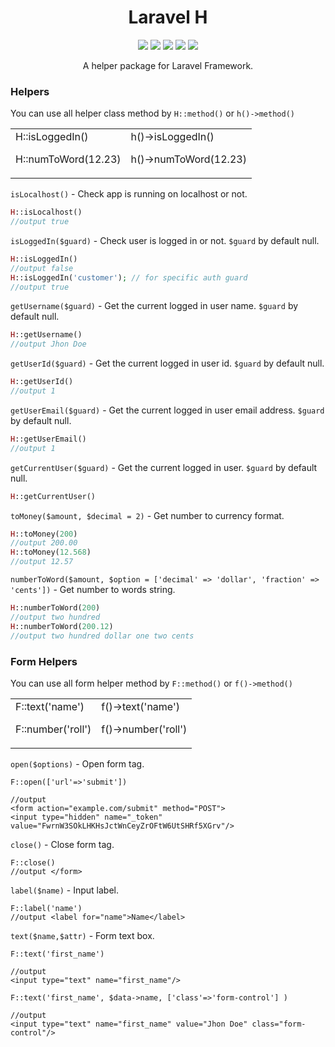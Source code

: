 <h1 align="center">Laravel H</h1>

<p align="center">
    <a href="https://packagist.org/packages/haruncpi/laravel-h"><img src="https://badgen.net/packagist/v/haruncpi/laravel-h" /></a>
    <a href="https://creativecommons.org/licenses/by/4.0/"><img src="https://badgen.net/badge/licence/CC BY 4.0/23BCCB" /></a>
     <a href=""><img src="https://badgen.net/packagist/dt/haruncpi/laravel-h"/></a>
    <a href="https://twitter.com/laravelarticle"><img src="https://badgen.net/badge/twitter/@laravelarticle/1DA1F2?icon&label" /></a>
    <a href="https://facebook.com/laravelarticle"><img src="https://badgen.net/badge/facebook/laravelarticle/3b5998"/></a>
</p>
<p align="center">A helper package for Laravel Framework.</p>

### Helpers
You can use all helper class method by `H::method()` or `h()->method()`
<table>
<tr>
<td>
H::isLoggedIn()

H::numToWord(12.23)
</td>

<td>
h()->isLoggedIn()

h()->numToWord(12.23)
</td>
</tr>
</table>

`isLocalhost()` - Check app is running on localhost or not.
```php
H::isLocalhost()
//output true
```

`isLoggedIn($guard)` - Check user is logged in or not. `$guard` by default null.
```php
H::isLoggedIn()
//output false
H::isLoggedIn('customer'); // for specific auth guard
//output true
```

`getUsername($guard)` - Get the current logged in user name. `$guard` by default null.
```php
H::getUsername()
//output Jhon Doe
```

`getUserId($guard)` - Get the current logged in user id. `$guard` by default null.
```php
H::getUserId()
//output 1
```

`getUserEmail($guard)` - Get the current logged in user email address. `$guard` by default null.
```php
H::getUserEmail()
//output 1
```

`getCurrentUser($guard)` - Get the current logged in user. `$guard` by default null.
```php
H::getCurrentUser()
```

`toMoney($amount, $decimal = 2)` - Get number to currency format.
```php
H::toMoney(200)
//output 200.00
H::toMoney(12.568)
//output 12.57
```
`numberToWord($amount, $option = ['decimal' => 'dollar', 'fraction' => 'cents'])` - Get number to words string.
```php
H::numberToWord(200)
//output two hundred
H::numberToWord(200.12)
//output two hundred dollar one two cents
```


### Form Helpers
You can use all form helper method by `F::method()` or `f()->method()`

<table>
<tr>
<td>
F::text('name')

F::number('roll')
</td>

<td>
f()->text('name')

f()->number('roll')
</td>
</tr>
</table>


`open($options)` - Open form tag.
```
F::open(['url'=>'submit'])

//output 
<form action="example.com/submit" method="POST">
<input type="hidden" name="_token" value="FwrnW3SOkLHKHsJctWnCeyZrOFtW6UtSHRf5XGrv"/>
```


`close()` - Close form tag.
```
F::close()
//output </form>
```

`label($name)` - Input label.
```
F::label('name')
//output <label for="name">Name</label>
```

`text($name,$attr)` - Form text box.
```
F::text('first_name')

//output 
<input type="text" name="first_name"/>

F::text('first_name', $data->name, ['class'=>'form-control'] )

//output 
<input type="text" name="first_name" value="Jhon Doe" class="form-control"/>
```
